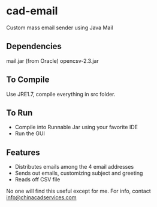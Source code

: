 cad-email
=========

Custom mass email sender using Java Mail

## Dependencies
mail.jar (from Oracle)
opencsv-2.3.jar

## To Compile
Use JRE1.7, compile everything in src folder.

## To Run
- Compile into Runnable Jar using your favorite IDE
- Run the GUI

## Features
- Distributes emails among the 4 email addresses
- Sends out emails, customizing subject and greeting
- Reads off CSV file

No one will find this useful except for me. For info, contact info@chinacadservices.com
